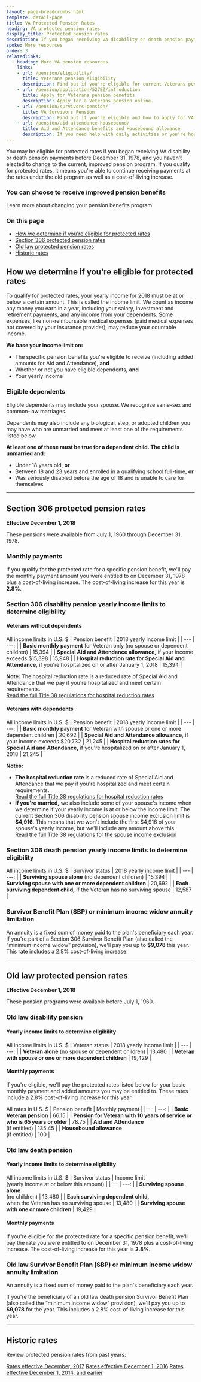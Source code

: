 ```yaml
---
layout: page-breadcrumbs.html
template: detail-page
title: VA Protected Pension Rates
heading: VA protected pension rates
display_title: Protected pension rates
description: If you began receiving VA disability or death pension payments before December 31, 1978, you may be able to continue receiving payments at the rates under the old programs as well as a cost-of-living increase. Find out if you're eligible for protected pension rates.
spoke: More resources
order: 3
relatedlinks:
  - heading: More VA pension resources
    links:
    - url: /pension/eligibility/
      title: Veterans pension eligibility
      description: Find out if you're eligible for current Veterans pension benefits.
    - url: /pension/application/527EZ/introduction
      title: Apply for Veterans pension benefits
      description: Apply for a Veterans pension online. 
    - url: /pension/survivors-pension/
      title: VA Survivors Pension
      description: Find out if you’re eligible and how to apply for VA pension benefits as a surviving spouse or child of a deceased Veteran with wartime service.
    - url: /pension/aid-attendance-housebound/
      title: Aid and Attendance benefits and Housebound allowance
      description: If you need help with daily activities or you're housebound, find out how to apply for extra VA pension benefits.
---
```


<div class="va-introtext">

You may be eligible for protected rates if you began receiving VA disability or death pension payments before December 31, 1978, and you haven't elected to change to the current, improved pension program. If you qualify for protected rates, it means you're able to continue receiving payments at the rates under the old program as well as a cost-of-living increase. 

</div>

<div class="usa-alert usa-alert-info" role="alert">
  <div class="usa-alert-body">
    <h3 class="usa-alert-heading">
      You can choose to receive improved pension benefits
    </h3>              
      <div data-analytics="nav-crisis-get-care-now" class="form-expanding-group borderless-alert additional-info-container">
        <div class="additional-info-title">Learn more about changing your pension benefits program</div>
          <div class="additional-info-content usa-alert-text" hidden="">
            <p><strong>If you're currently receiving payments from a Section 306 or old law pension,</strong> you can elect to change your benefits to begin receiving payments through the current, improved VA pension program. If you have questions about your benefits, please call us at <a href="tel:+18772946380">877-294-6380</a>. </p>    
            <p>View the current rates for improved pension programs:<br><a href="/pension/veterans-pension-rates/">Veterans Pension rates</a><br><a href="/pension/survivors-pension-rates/">Survivors Pension rates</a></p>              
            <p><strong>If you've lost entitlement to your Section 306 or old law pension,</strong> you can't apply again for these benefits. But you can apply for an improved <a href="/pension/how-to-apply/">Veterans Pension</a></li> or <a href="/pension/survivors-pension/">Survivors Pension</a>.</p> </div>
      </div>
  </div>
</div>

### On this page
- [How we determine if you're eligible for protected rates](#eligibility)
- [Section 306 protected pension rates](#306-disability)
- [Old law protected pension rates](#old-law)
- [Historic rates](#historic)

<span id="eligibility"></span>
## How we determine if you're eligible for protected rates

To qualify for protected rates, your yearly income for 2018 must be at or below a certain amount. This is called the income limit. We count as income any money you earn in a year, including your salary, investment and retirement payments, and any income from your dependents. Some expenses, like non-reimbursable medical expenses (paid medical expenses not covered by your insurance provider), may reduce your countable income.

**We base your income limit on:**
- The specific pension benefits you're eligible to receive (including added amounts for Aid and Attendance), **and**
- Whether or not you have eligible dependents, **and**
- Your yearly income 

### Eligible dependents

Eligible dependents may include your spouse. We recognize same-sex and common-law marriages.

Dependents may also include any biological, step, or adopted children you may have who are unmarried and meet at least one of the requirements listed below.

**At least one of these must be true for a dependent child. The child is unmarried and:**
- Under 18 years old, **or**
- Between 18 and 23 years and enrolled in a qualifying school full-time, **or**
- Was seriously disabled before the age of 18 and is unable to care for themselves

------
<span id="306-disability"></span>
## Section 306 protected pension rates
**Effective December 1, 2018**

These pensions were available from July 1, 1960 through December 31, 1978. 

### Monthly payments

If you qualify for the protected rate for a specific pension benefit, we'll pay the monthly payment amount you were entitled to on December 31, 1978 plus a cost-of-living increase. The cost-of-living increase for this year is <strong>2.8%</strong>.

### Section 306 disability pension yearly income limits to determine eligibility

#### Veterans without dependents

All income limits in U.S. $
| Pension benefit | 2018 yearly income limit |
| --- | ---: |
| **Basic monthly payment** for Veteran only (no spouse or dependent children) | 15,394 |
| **Special Aid and Attendance allowance,** if your income exceeds $15,398 | 15,948 |
| **Hospital reduction rate for Special Aid and Attendance,** if you're hospitalized on or after January 1, 2018 | 15,394 |

**Note:** The hospital reduction rate is a reduced rate of Special Aid and Attendance that we pay if you're hospitalized and meet certain requirements. <br> [Read the full Title 38 regulations for hospital reduction rates](https://www.ecfr.gov/cgi-bin/text-idx?SID=ad275643432556b9dda942343fb89296&mc=true&node=pt38.1.3&rgn=div58#se38.1.3_1552)

#### Veterans with dependents

All income limits in U.S. $
| Pension benefit | 2018 yearly income limit |
| --- | ---: |
| **Basic monthly payment** for Veteran with spouse or one or more dependent children | 20,692 |
| **Special Aid and Attendance allowance,** if your income exceeds $20,732 | 21,245 |
| **Hospital reduction rates for Special Aid and Attendance,** if you're hospitalized on or after January 1, 2018 | 21,245 | 

**Notes:**
- **The hospital reduction rate** is a reduced rate of Special Aid and Attendance that we pay if you're hospitalized and meet certain requirements. <br> [Read the full Title 38 regulations for hospital reduction rates](https://www.ecfr.gov/cgi-bin/text-idx?SID=ad275643432556b9dda942343fb89296&mc=true&node=pt38.1.3&rgn=div58#se38.1.3_1552)
- **If you're married,** we also include some of your spouse's income when we determine if your yearly income is at or below the income limit. The current Section 306 disability pension spouse income exclusion limit is <strong>$4,916</strong>. This means that we won't include the first $4,916 of your spouse's yearly income, but we'll include any amount above this. <br> [Read the full Title 38 regulations for the spouse income exclusion](https://www.ecfr.gov/cgi-bin/text-idx?SID=ad275643432556b9dda942343fb89296&mc=true&node=pt38.1.3&rgn=div58#se38.1.3_126)

### Section 306 death pension yearly income limits to determine eligibility

All income limits in U.S. $
| Survivor status | 2018 yearly income limit |
| --- | ---: |
| **Surviving spouse alone** (no dependent children) | 15,394 | 
| **Surviving spouse with one or more dependent children** | 20,692 |
| **Each surviving dependent child,** if the Veteran has no surviving spouse | 12,587 | 

### Survivor Benefit Plan (SBP) or minimum income widow annuity limitation

An annuity is a fixed sum of money paid to the plan's beneficiary each year. If you're part of a Section 306 Survivor Benefit Plan (also called the “minimum income widow” provision), we'll pay you up to <strong>$9,078</strong> this year. This rate includes a 2.8% cost-of-living increase. 

------
<span id="old-law"></span>

## Old law protected pension rates
**Effective December 1, 2018**

These pension programs were available before July 1, 1960. 

### Old law disability pension

#### Yearly income limits to determine eligibility

All income limits in U.S. $
| Veteran status | 2018 yearly income limit |
| --- | ---: |
| **Veteran alone** (no spouse or dependent children) | 13,480 | 
| **Veteran with spouse or one or more dependent children** | 19,429 |

#### Monthly payments

If you're eligible, we'll pay the protected rates listed below for your basic monthly payment and added amounts you may be entitled to. These rates include a 2.8% cost-of-living increase for this year.

All rates in U.S. $
| Pension benefit | Monthly payment | 
|--- | ---: | 
| **Basic Veteran pension** | 66.15 |
| **Pension for Veteran with 10 years of service or who is 65 years or older** | 78.75 | 
| **Aid and Attendance** <br> (if entitled) | 135.45 |
| **Housebound allowance** <br> (if entitled) | 100 |

### Old law death pension

#### Yearly income limits to determine eligibility

All income limits in U.S. $
| Survivor status | Income limit <br> (yearly income at or below this amount) | 
|--- | ---: | 
| **Surviving spouse alone** <br> (no children) | 13,480 | 
| **Each surviving dependent child,** <br> when the Veteran has no surviving spouse | 13,480 | 
| **Surviving spouse with one or more children** | 19,429 | 

#### Monthly payments

If you're eligible for the protected rate for a specific pension benefit, we'll pay the rate you were entitled to on December 31, 1978 plus a cost-of-living increase. The cost-of-living increase for this year is <strong>2.8%</strong>.

### Old law Survivor Benefit Plan (SBP) or minimum income widow annuity limitation

An annuity is a fixed sum of money paid to the plan's beneficiary each year. 

If you're the beneficiary of an old law death pension Survivor Benefit Plan (also called the “minimum income widow” provision), we'll pay you up to <strong>$9,078</strong> for the year. This includes a 2.8% cost-of-living increase for this year.

------
<span id="historic"></span>

## Historic rates

Review protected pension rates from past years:

[Rates effective December, 2017](https://www.benefits.va.gov/PENSION/protected_pension_rate_tables_pen17.asp)
[Rates effective December 1, 2016](https://www.benefits.va.gov/PENSION/protected_pension_rate_tables_pen16.asp)
[Rates effective December 1, 2014, and earlier](https://www.benefits.va.gov/PENSION/protected_pension_rate_tables_pen14.asp)
